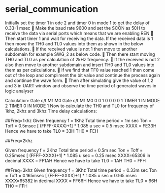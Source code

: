 # serial_communication
Initially set the timer 1 in ode 2 and timer 0 in mode 1 to get the
delay of 0.33-1 msec
 Make the baud rate 9600 and set the SCON as 50H to receive the data
via serial ports which means that we are enabling REN
 Then start timer 1 and wait for receiving the data. If the received data
is 1 then move the TH0 and TL0 values into them as shown in the
below calculations.
 If the received value is not 1 then move to another subdomain for
example SWG_2 as below code.
 Then there start moving TH0 and TL0 as per calculation of 2kHz
frequency.
 If the received is not 2 also then move to another subdomain and
insert TH0 and TL0 values into them as per calculations.
 If we find that TF0 value reached 1 then come out of the loop and
compliment the bit value and continue the process again and
continue the wave form.
 Then after simulating give the value of 1,2 and 3 in UART window
and observe the time period of generated waves in logic analyser




Calculation:
Gate c/t M1 M0 Gate c/t M1 M0
0    0   1   0  0    0  0  1
TIMER 1 IN MODE 2 TIMER 0 IN MODE 1
Now to calculate the TH0 and TL0 for frequency of 1khz, 2khz and 3khz
Time delay calculations:

##Freq=1khz
Given frequency f = 1Khz
Total time period = 1m sec
Ton = Toff = 0.5msec
[ (FFFF-XXXX)+1] * 1.085 u sec = 0.5 msec
 XXXX = FE33H
 Hence we have to take TL0 = 33H
 TH0 = FEH
 
 
##Freq=2khz
 
Given frequency f = 2Khz
Total time period = 0.5m sec
Ton = Toff = 0.25msec
[ (FFFF-XXXX)+1] * 1.085 u sec = 0.25 msec
 XXXX=65306 in decimal
 XXXX = FF1AH
 Hence we have to take TL0 = 1AH
 TH0 = FFH


##Freq=3khz
Given frequency f = 3Khz
Total time period = 0.33m sec
Ton = Toff = 0.165msec
[ (FFFF-XXXX)+1] * 1.085 u sec = 0.165 msec
 XXXX=65382 in decimal
 XXXX = FF66H
 Hence we have to take TL0 = 66H
 TH0 = FFH

